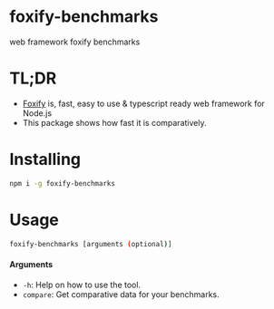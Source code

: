 # foxify-benchmarks

web framework foxify benchmarks

# TL;DR

* [Foxify](https://github.com/foxifyjs/foxify) is, fast, easy to use & typescript ready web framework for Node.js
* This package shows how fast it is comparatively.

# Installing

```bash
npm i -g foxify-benchmarks
```

# Usage

```bash
foxify-benchmarks [arguments (optional)]
```

#### Arguments

* `-h`: Help on how to use the tool.
* `compare`: Get comparative data for your benchmarks.
